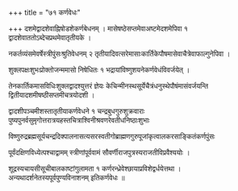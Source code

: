 +++
title = "७१ कर्णवेधः"

+++
दशमेद्वादशेवाह्निषोडशेकर्णबेधनम् । मासेषष्ठेसप्तमेवाअष्टमेदशमेपिवा १ द्वादशेवाततोऽब्देचप्रथमेवातृतीयके ।

नकर्तव्यंसमेवर्षेस्त्रीपुंसःश्रुतिवेधनम् २ तृतीयादिवत्सरेमासाःकार्तिकेपौषमासेवाचैत्रेवाफाल्गुनेपिवा ।

शुक्लपक्षःशुभःप्रोक्तोजन्ममासो निषेधितः १ भद्रायांविष्णुशयनेकर्णवेधंविवर्जयेत् ।

तेनकार्तिकमासविधिःशुक्लद्वादश्युत्तरं ज्ञेयः केचिन्मीनस्थसूर्येचैत्रंधनुस्थेपौषंमासंवर्जयन्ति द्वितीयादशमीषष्ठीसप्तमीचत्रयोदशी ।

द्वादशीपञ्चमीशस्तातृतीयाकर्णवेधने १ चन्द्रबुधगुरुशुक्रवाराः पुष्यपुनर्वसुमृगोत्तरात्रयहस्तचित्राश्विनीश्रवणरेवतीधनिष्ठाःशुभाः

विष्णुरुद्रब्रह्मसूर्यचन्द्रदिक्पालनासत्यसरस्वतीगोब्राह्मणगुरुपूजांकृत्वालकरसाङ्कितंकर्णपुंसः

पूर्वंदक्षिणविध्येत्पश्चाद्वामम् स्त्रीणांपूर्ववामं सौवर्णीराजपुत्रस्यराजतीविप्रवैश्ययोः ।

शूद्रस्यचायसीसूचीबालकाष्टांगुलामता १ कर्णरन्ध्रेवेश्छायाप्रविशेद्वर्धयेत्तथा । अन्यथादर्शनेतस्यपूर्वपुण्यविनाशनम् इतिकर्णवेधः ॥
